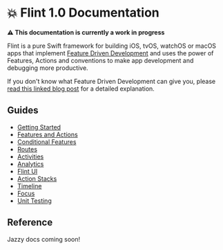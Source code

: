 # 💥 Flint 1.0 Documentation

**⚠️  This documentation is currently a work in progress**

Flint is a pure Swift framework for building iOS, tvOS, watchOS or macOS apps that implement [Feature Driven Development](https://montanafloss.co/blog/feature-driven-development) and uses the power of Features, Actions and conventions to make app development and debugging more productive. 

If you don't know what Feature Driven Development can give you, please [read this linked blog post](https://montanafloss.co/blog/feature-driven-development) for a detailed explanation.

## Guides

* [Getting Started](guides/getting_started.md)
* [Features and Actions](guides/features_and_actions.md)
* [Conditional Features](guides/conditional_features.md)
* [Routes](guides/routes.md)
* [Activities](guides/activites.md)
* [Analytics](guides/analytics.md)
* [Flint UI](guides/flint_ui.md)
* [Action Stacks](guides/actions_stacks.md)
* [Timeline](guides/timeline.md)
* [Focus](guides/focus.md)
* [Unit Testing](guides/testing.md)

## Reference

Jazzy docs coming soon!
